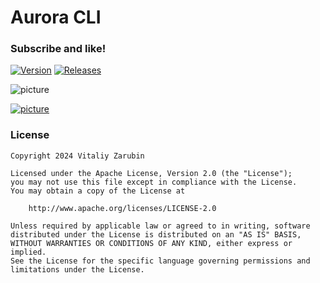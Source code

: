 # Aurora CLI

### Subscribe and like!

[![Version](https://img.shields.io/badge/PyPI-3.0.16-blue?logo=pypi&logoColor=white)](https://pypi.org/project/aurora-cli/)
[![Releases](https://img.shields.io/badge/dynamic/json?url=https://api.github.com/repos/keygenqt/aurora-cli/releases/latest&query=assets[0][download_count]&label=Releases&color=blue&logo=github&prefix=3.0.16%20(&suffix=))](https://github.com/keygenqt/aurora-cli/releases)

![picture](https://github.com/keygenqt/aurora-cli/blob/main/data/images/banner/banner_1000.png?raw=true)

[![picture](https://github.com/keygenqt/aurora-cli/blob/main/data/common/btn_more.png?raw=true)](https://keygenqt.github.io/aurora-cli/)

### License

```
Copyright 2024 Vitaliy Zarubin

Licensed under the Apache License, Version 2.0 (the "License");
you may not use this file except in compliance with the License.
You may obtain a copy of the License at

    http://www.apache.org/licenses/LICENSE-2.0

Unless required by applicable law or agreed to in writing, software
distributed under the License is distributed on an "AS IS" BASIS,
WITHOUT WARRANTIES OR CONDITIONS OF ANY KIND, either express or implied.
See the License for the specific language governing permissions and
limitations under the License.
```
